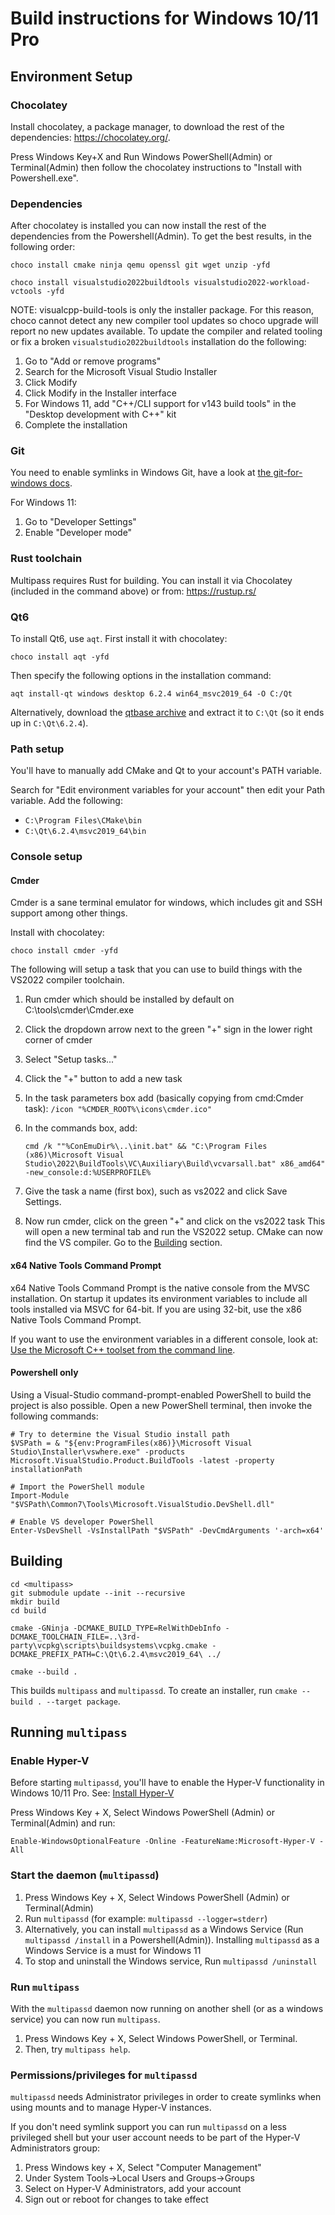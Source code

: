 # Build instructions for Windows 10/11 Pro

## Environment Setup

### Chocolatey

Install chocolatey, a package manager, to download the rest of the dependencies: <https://chocolatey.org/>.

Press Windows Key+X and Run Windows PowerShell(Admin) or Terminal(Admin) then follow the chocolatey
instructions to "Install with Powershell.exe".

### Dependencies

After chocolatey is installed you can now install the rest of the dependencies from the
Powershell(Admin). To get the best results, in the following order:

```[pwsh]
choco install cmake ninja qemu openssl git wget unzip -yfd
```

```[pwsh]
choco install visualstudio2022buildtools visualstudio2022-workload-vctools -yfd
```

NOTE: visualcpp-build-tools is only the installer package. For this reason, choco cannot detect any
new compiler tool updates so choco upgrade will report no new updates available. To update the
compiler and related tooling or fix a broken `visualstudio2022buildtools` installation do the following:

1. Go to "Add or remove programs"
2. Search for the Microsoft Visual Studio Installer
3. Click Modify
4. Click Modify in the Installer interface
5. For Windows 11, add "C++/CLI support for v143 build tools" in the "Desktop development with C++" kit
6. Complete the installation

### Git

You need to enable symlinks in Windows Git, have a look at
[the git-for-windows docs](https://github.com/git-for-windows/git/wiki/Symbolic-Links).

For Windows 11:

1. Go to "Developer Settings"
2. Enable "Developer mode"

### Rust toolchain

Multipass requires Rust for building. You can install it via Chocolatey (included in the command above) or from: https://rustup.rs/

### Qt6

To install Qt6, use `aqt`. First install it with chocolatey:

```[pwsh]
choco install aqt -yfd
```

Then specify the following options in the installation command:

```[pwsh]
aqt install-qt windows desktop 6.2.4 win64_msvc2019_64 -O C:/Qt
```

Alternatively, download the [qtbase archive](https://download.qt.io/online/qtsdkrepository/windows_x86/desktop/qt6_624/qt.qt6.624.win64_msvc2019_64/6.2.4-0-202203140926qtbase-Windows-Windows_10_21H2-MSVC2019-Windows-Windows_10_21H2-X86_64.7z)
and extract it to `C:\Qt` (so it ends up in `C:\Qt\6.2.4`).

### Path setup

You'll have to manually add CMake and Qt to your account's PATH variable.

Search for "Edit environment variables for your account" then edit your Path variable. Add the following:

- `C:\Program Files\CMake\bin`
- `C:\Qt\6.2.4\msvc2019_64\bin`

### Console setup

#### Cmder

Cmder is a sane terminal emulator for windows, which includes git and SSH support among other things.

Install with chocolatey:

```[pwsh]
choco install cmder -yfd
```

The following will setup a task that you can use to build things with the VS2022 compiler toolchain.

1. Run cmder which should be installed by default on C:\tools\cmder\Cmder.exe
2. Click the dropdown arrow next to the green "+" sign in the lower right corner of cmder
3. Select "Setup tasks..."
4. Click the "+" button to add a new task
5. In the task parameters box add (basically copying from cmd:Cmder task):
    ``/icon "%CMDER_ROOT%\icons\cmder.ico"``
6. In the commands box, add:

    ```[]
    cmd /k ""%ConEmuDir%\..\init.bat" && "C:\Program Files (x86)\Microsoft Visual Studio\2022\BuildTools\VC\Auxiliary\Build\vcvarsall.bat" x86_amd64" -new_console:d:%USERPROFILE%
    ```

7. Give the task a name (first box), such as vs2022 and click Save Settings.
8. Now run cmder, click on the green "+" and click on the vs2022 task
This will open a new terminal tab and run the VS2022 setup. CMake can now find the VS compiler.
Go to the [Building](./BUILD.windows.md#building) section.

#### x64 Native Tools Command Prompt

x64 Native Tools Command Prompt is the native console from the MVSC installation. On startup it
updates its environment variables to include all tools installed via MSVC for 64-bit. If you are
using 32-bit, use the x86 Native Tools Command Prompt.

If you want to use the environment variables in a different console, look at:
[Use the Microsoft C++ toolset from the command line](https://learn.microsoft.com/nb-no/cpp/build/building-on-the-command-line?view=msvc-170).

#### Powershell only

Using a Visual-Studio command-prompt-enabled PowerShell to build the project is also possible.
Open a new PowerShell terminal, then invoke the following commands:

```[pwsh]
# Try to determine the Visual Studio install path
$VSPath = & "${env:ProgramFiles(x86)}\Microsoft Visual Studio\Installer\vswhere.exe" -products Microsoft.VisualStudio.Product.BuildTools -latest -property installationPath

# Import the PowerShell module
Import-Module "$VSPath\Common7\Tools\Microsoft.VisualStudio.DevShell.dll"

# Enable VS developer PowerShell
Enter-VsDevShell -VsInstallPath "$VSPath" -DevCmdArguments '-arch=x64'
```

## Building

```[batch]
cd <multipass>
git submodule update --init --recursive
mkdir build
cd build
```

```[batch]
cmake -GNinja -DCMAKE_BUILD_TYPE=RelWithDebInfo -DCMAKE_TOOLCHAIN_FILE=..\3rd-party\vcpkg\scripts\buildsystems\vcpkg.cmake -DCMAKE_PREFIX_PATH=C:\Qt\6.2.4\msvc2019_64\ ../
```

```[batch]
cmake --build .
```

This builds `multipass` and `multipassd`.
To create an installer, run `cmake --build . --target package`.

## Running `multipass`

### Enable Hyper-V

Before starting `multipassd`, you'll have to enable the Hyper-V functionality in Windows 10/11 Pro.
See: [Install Hyper-V](https://docs.microsoft.com/en-us/virtualization/hyper-v-on-windows/quick-start/enable-hyper-v)

Press Windows Key + X, Select Windows PowerShell (Admin) or Terminal(Admin) and run:

```[pwsh]
Enable-WindowsOptionalFeature -Online -FeatureName:Microsoft-Hyper-V -All
```

### Start the daemon (`multipassd`)

1. Press Windows Key + X, Select Windows PowerShell (Admin) or Terminal(Admin)
2. Run `multipassd` (for example: `multipassd --logger=stderr`)
3. Alternatively, you can install `multipassd` as a Windows Service (Run `multipassd /install` in a
   Powershell(Admin)). Installing `multipassd` as a Windows Service is a must for Windows 11
4. To stop and uninstall the Windows service, Run `multipassd /uninstall`

### Run `multipass`

With the `multipassd` daemon now running on another shell (or as a windows service) you can now run `multipass`.

1. Press Windows Key + X, Select Windows PowerShell, or Terminal.
2. Then, try `multipass help`.

### Permissions/privileges for `multipassd`

`multipassd` needs Administrator privileges in order to create symlinks when using mounts and to
manage Hyper-V instances.

If you don't need symlink support you can run `multipassd` on a less privileged shell but your user account
needs to be part of the Hyper-V Administrators group:

1. Press Windows key + X, Select "Computer Management"
2. Under System Tools->Local Users and Groups->Groups
3. Select on Hyper-V Administrators, add your account
4. Sign out or reboot for changes to take effect
